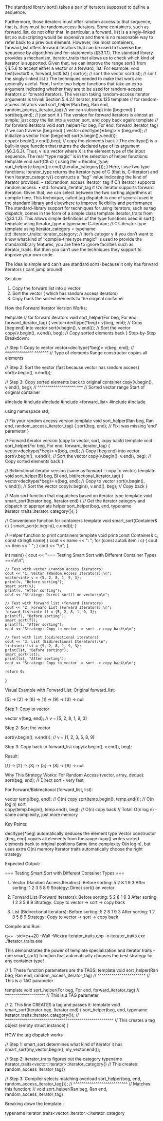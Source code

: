 The standard library sort() takes a pair of iterators supposed to define a sequence.

Furthermore,
those iterators must offer random access to that sequence, that is, they must be randomaccess
iterators. Some containers, such as forward_list, do not offer that. In particular, a forward_
list is a singly-linked list so subscripting would be expensive and there is no reasonable way
to refer back to a previous element. However, like most containers, forward_list offers forward iterators
that can be used to traverse the sequence by algorithms and for-statements (§33.1.1).
The standard library provides a mechanism, iterator_traits that allows us to check which kind of
iterator is supported. Given that, we can improve the range sort() from §4.5.6 to accept either a
vector or a forward_list. For example:
void test(vector<string>& v, forward_list<int>& lst)
{
sort(v); // sor t the vector
sort(lst); // sor t the singly-linked list
}
The techniques needed to make that work are generally useful.
First, I write two helper functions that take an extra argument indicating whether they are to be
used for random-access iterators or forward iterators. The version taking random-access iterator
arguments is trivial:
Section 5.4.2.1 iterator_traits 125
template<typename Ran> // for random-access iterators
void sort_helper(Ran beg, Ran end, random_access_iterator_tag) // we can subscript into [beg:end)
{
sort(beg,end); // just sort it
}
The version for forward iterators is almost as simple; just copy the list into a vector, sort, and copy
back again:
template<typename For> // for forward iterators
void sort_helper(For beg, For end, forward_iterator_tag) // we can traverse [beg:end)
{
vector<decltype(∗beg)> v {beg,end}; // initialize a vector from [beg:end)
sort(v.begin(),v.end());
copy(v.begin(),v.end(),beg); // copy the elements back
}
The decltype() is a built-in type function that returns the declared type of its argument (§6.3.6.3).
Thus, v is a vector<X> where X is the element type of the input sequence.
The real ‘‘type magic’’ is in the selection of helper functions:
template<typname C>
void sort(C& c)
{
using Iter = Iterator_type<C>;
sort_helper(c.begin(),c.end(),Iterator_category<Iter>{});
}
Here, I use two type functions: Iterator_type<C> returns the iterator type of C (that is, C::iterator) and
then Iterator_category<Iter>{} constructs a ‘‘tag’’ value indicating the kind of iterator provided:
• std::random_access_iterator_tag if C’s iterator supports random access.
• std::forward_iterator_tag if C’s iterator supports forward iteration.
Given that, we can select between the two sorting algorithms at compile time. This technique,
called tag dispatch is one of several used in the standard library and elsewhere to improve flexibility
and performance.
The standard-library support for techniques for using iterators, such as tag dispatch, comes in
the form of a simple class template iterator_traits from <iterator> (§33.1.3). This allows simple definitions
of the type functions used in sort():
template<typename C>
using Iterator_type = typename C::iterator; // C’s iterator type
template<typename Iter>
using Iterator_category = typename std::iterator_traits<Iter>::iterator_category; // Iter’s categor y
If you don’t want to know what kind of ‘‘compile-time type magic’’ is used to provide the standardlibrary
features, you are free to ignore facilities such as iterator_traits. But then you can’t use the
techniques they support to improve your own code.

The idea is simple and can't use standard sort() because it only has forward iterators ( cant jump around).

Solution 
1. Copy the forward list into a vector 
2. Sort the vector ( which has random access  iterators)
3. Copy back the sorted elements to the original container

How the Forward Iterator Version Works:

template<typename For> // for forward iterators
void sort_helper(For beg, For end, forward_iterator_tag)
{
    vector<decltype(*beg)> v{beg, end}; // Copy [beg:end) into vector
    sort(v.begin(), v.end());           // Sort the vector
    copy(v.begin(), v.end(), beg);      // Copy sorted elements back
}
Step-by-Step Breakdown:

// Step 1: Copy to vector
vector<decltype(*beg)> v{beg, end};
//      ^^^^^^^^^^^^^^     ^^^^^^^
//      Type of elements   Range constructor copies all elements

// Step 2: Sort the vector (fast because vector has random access)
sort(v.begin(), v.end());

// Step 3: Copy sorted elements back to original container
copy(v.begin(), v.end(), beg);
//   ^^^^^^^^^^^^^^^^^^^  ^^^
//   Sorted vector range  Start of original container


#include <iostream>
#include <algorithm>
#include <vector>
#include <forward_list>
#include <list>
#include <iterator>

using namespace std;

// Fix your random access version
template <typename Ran>
void sort_helper(Ran beg, Ran end, random_access_iterator_tag)
{
    sort(beg, end);  // Fix: was missing 'end' parameter
}

// Forward iterator version (copy to vector, sort, copy back)
template<typename For>
void sort_helper(For beg, For end, forward_iterator_tag)
{
    vector<decltype(*beg)> v{beg, end}; // Copy [beg:end) into vector
    sort(v.begin(), v.end());           // Sort the vector
    copy(v.begin(), v.end(), beg);      // Copy sorted elements back
}

// Bidirectional iterator version (same as forward - copy to vector)
template<typename Bi>
void sort_helper(Bi beg, Bi end, bidirectional_iterator_tag)
{
    vector<decltype(*beg)> v{beg, end}; // Copy to vector
    sort(v.begin(), v.end());           // Sort the vector
    copy(v.begin(), v.end(), beg);      // Copy back
}

// Main sort function that dispatches based on iterator type
template<typename Iterator>
void smart_sort(Iterator beg, Iterator end)
{
    // Get the iterator category and dispatch to appropriate helper
    sort_helper(beg, end, typename iterator_traits<Iterator>::iterator_category{});
}

// Convenience function for containers
template<typename Container>
void smart_sort(Container& c)
{
    smart_sort(c.begin(), c.end());
}

// Helper function to print containers
template<typename Container>
void print(const Container& c, const string& name)
{
    cout << name << ": ";
    for (const auto& item : c) {
        cout << item << " ";
    }
    cout << "\n";
}

int main()
{
    cout << "=== Testing Smart Sort with Different Container Types ===\n\n";

    // Test with vector (random access iterators)
    cout << "1. Vector (Random Access Iterators):\n";
    vector<int> v = {5, 2, 8, 1, 9, 3};
    print(v, "Before sorting");
    smart_sort(v);
    print(v, "After sorting");
    cout << "Strategy: Direct sort() on vector\n\n";

    // Test with forward_list (forward iterators)
    cout << "2. Forward List (Forward Iterators):\n";
    forward_list<int> fl = {5, 2, 8, 1, 9, 3};
    print(fl, "Before sorting");
    smart_sort(fl);
    print(fl, "After sorting");
    cout << "Strategy: Copy to vector -> sort -> copy back\n\n";

    // Test with list (bidirectional iterators)
    cout << "3. List (Bidirectional Iterators):\n";
    list<int> lst = {5, 2, 8, 1, 9, 3};
    print(lst, "Before sorting");
    smart_sort(lst);
    print(lst, "After sorting");
    cout << "Strategy: Copy to vector -> sort -> copy back\n\n";

    return 0;
}

Visual Example with Forward List:
Original forward_list:

[5] -> [2] -> [8] -> [1] -> [9] -> [3] -> null


Step 1: Copy to vector

vector<int> v{beg, end};  // v = [5, 2, 8, 1, 9, 3]

Step 2: Sort the vector

sort(v.begin(), v.end());  // v = [1, 2, 3, 5, 8, 9]

Step 3: Copy back to forward_list
copy(v.begin(), v.end(), beg);

Result:

[1] -> [2] -> [3] -> [5] -> [8] -> [9] -> null

Why This Strategy Works:
For Random Access (vector, array, deque):
sort(beg, end);  // Direct sort - very fast

For Forward/Bidirectional (forward_list, list):

vector<T> temp{beg, end};    // O(n) copy
sort(temp.begin(), temp.end()); // O(n log n) sort  
copy(temp.begin(), temp.end(), beg); // O(n) copy back
// Total: O(n log n) - same complexity, just more memory


Key Points:

decltype(*beg) automatically deduces the element type
Vector constructor {beg, end} copies all elements from the range
copy() writes sorted elements back to original positions
Same time complexity O(n log n), but uses extra O(n) memory
Iterator traits automatically choose the right strategy

Expected Output:

=== Testing Smart Sort with Different Container Types ===

1. Vector (Random Access Iterators):
Before sorting: 5 2 8 1 9 3 
After sorting: 1 2 3 5 8 9 
Strategy: Direct sort() on vector

2. Forward List (Forward Iterators):
Before sorting: 5 2 8 1 9 3 
After sorting: 1 2 3 5 8 9 
Strategy: Copy to vector -> sort -> copy back

3. List (Bidirectional Iterators):
Before sorting: 5 2 8 1 9 3 
After sorting: 1 2 3 5 8 9 
Strategy: Copy to vector -> sort -> copy back

Compile and Run:

g++ -std=c++20 -Wall -Wextra iterator_traits.cpp -o iterator_traits.exe
./iterator_traits.exe


This demonstrates the power of template specialization and iterator traits - one smart_sort() function that automatically chooses the best strategy for any container type!


// 1. These function parameters are the TAGS:
template <typename Ran>
void sort_helper(Ran beg, Ran end, random_access_iterator_tag)
//                                  ^^^^^^^^^^^^^^^^^^^^^^^^
//                                  This is a TAG parameter

template<typename For>
void sort_helper(For beg, For end, forward_iterator_tag)
//                                  ^^^^^^^^^^^^^^^^^^^^
//                                  This is a TAG parameter

// 2. This line CREATES a tag and passes it:
template<typename Iterator>
void smart_sort(Iterator beg, Iterator end)
{
    sort_helper(beg, end, typename iterator_traits<Iterator>::iterator_category{});
    //                    ^^^^^^^^^^^^^^^^^^^^^^^^^^^^^^^^^^^^^^^^^^^^^^^^^^^^^^
    //                    This creates a tag object (empty struct instance)
}



HOW the tag dispatch works

// Step 1: smart_sort determines what kind of iterator it has
smart_sort(my_vector.begin(), my_vector.end());

// Step 2: iterator_traits figures out the category
typename iterator_traits<vector<int>::iterator>::iterator_category{}
// This creates: random_access_iterator_tag{}

// Step 3: Compiler selects matching overload
sort_helper(beg, end, random_access_iterator_tag{});
//                    ^^^^^^^^^^^^^^^^^^^^^^^^^^^
//                    Matches this function:
//                    void sort_helper(Ran beg, Ran end, random_access_iterator_tag)


Breaking down the template :

typename iterator_traits<vector<int>::iterator>::iterator_category


